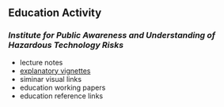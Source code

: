 ##  Education Activity

### *Institute for Public Awareness and Understanding of Hazardous Technology Risks*



- lecture notes
- [explanatory vignettes](explanatory_vingettes/explanatory_vingettes.md) 
- siminar visual links
- education working papers
- education reference links

